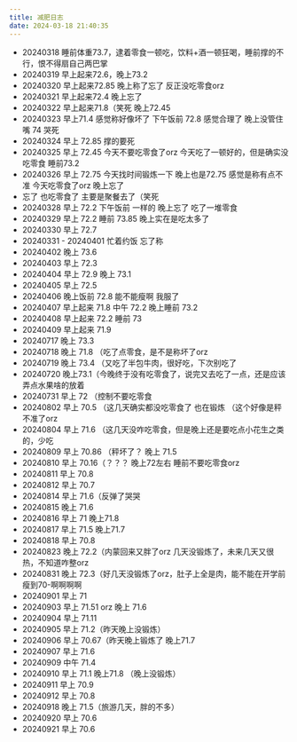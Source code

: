 ```yaml
---
title: 减肥日志
date: 2024-03-18 21:40:35
---
```


* 20240318 睡前体重73.7，逮着零食一顿吃，饮料+酒一顿狂喝，睡前撑的不行，恨不得扇自己两巴掌
* 20240319 早上起来72.6，晚上73.2
* 20240320 早上起来72.85 晚上称了忘了 反正没吃零食orz
* 20240321 早上起来72.4 晚上忘了
* 20240322 早上起来71.8（笑死 晚上72.45 
* 20240323 早上71.4 感觉称好像坏了 下午饭前 72.8 感觉合理了 晚上没管住嘴 74 哭死
* 20240324 早上 72.85 撑的要死
* 20240325 早上 72.45 今天不要吃零食了orz 今天吃了一顿好的，但是确实没吃零食 睡前73.2
* 20240326 早上 72.75 今天找时间锻炼一下 晚上也是72.75 感觉是称有点不准 今天吃零食了orz 晚上忘了
* 忘了 也吃零食了 主要是聚餐去了（笑死
* 20240328 早上 72.2 下午饭前 一样的 晚上忘了 吃了一堆零食
* 20240329 早上 72.2 睡前 73.85 晚上实在是吃太多了
* 20240330 早上 72.7
* 20240331 - 20240401 忙着约饭 忘了称
* 20240402 晚上 73.6
* 20240403 早上 72.3
* 20240404 早上 72.9 晚上 73.1
* 20240405 早上 72.5 
* 20240406 晚上饭前 72.8 能不能瘦啊 我服了
* 20240407 早上起来 71.8 中午 72.2 晚上睡前 73.2
* 20240408 早上起来 72.2 睡前 73
* 20240409 早上起来 71.9
* 20240717 晚上 73.3
* 20240718 晚上 71.8 （吃了点零食，是不是称坏了orz 
* 20240719 晚上 73.4 （又吃了半包牛肉，很好吃，下次别吃了
* 20240720 晚上73.1（今晚终于没有吃零食了，说完又去吃了一点，还是应该弄点水果啥的放着
* 20240731 早上 72 （控制不要吃零食
* 20240802 早上 70.5 （这几天确实都没吃零食了 也在锻炼 （这个好像是秤不准了orz
* 20240804 早上 71.6 （这几天没咋吃零食，但是晚上还是要吃点小花生之类的，少吃
* 20240809 早上 70.86 （秤坏了？ 晚上 71.5
* 20240810 早上 70.16（？？？ 晚上72左右 睡前不要吃零食orz
* 20240811 早上 70.8
* 20240812 早上 70.7
* 20240814 早上 71.6（反弹了哭哭
* 20240815 晚上 71.6 
* 20240816 早上 71 晚上71.8
* 20240817 早上 71.5 晚上71.7
* 20240818 早上 70.8
* 20240823 晚上 72.2（内蒙回来又胖了orz 几天没锻炼了，未来几天又很热，不知道咋整orz
* 20240831 晚上 72.3（好几天没锻炼了orz，肚子上全是肉，能不能在开学前瘦到70-啊啊啊啊
* 20240901 早上 71
* 20240903 早上 71.51 orz 晚上 71.6
* 20240904 早上 71.11
* 20240905 早上 71.2（昨天晚上没锻炼）
* 20240906 早上 70.67（昨天晚上锻炼了 晚上71.7
* 20240907 早上 71.6
* 20240909 中午 71.4
* 20240910 早上 71.1 晚上71.8 （晚上没锻炼）
* 20240911 早上 70.9 
* 20240912 早上 70.8
* 20240918 晚上 71.5（旅游几天，胖的不多）
* 20240920 早上 70.6
* 20240921 早上 70.6